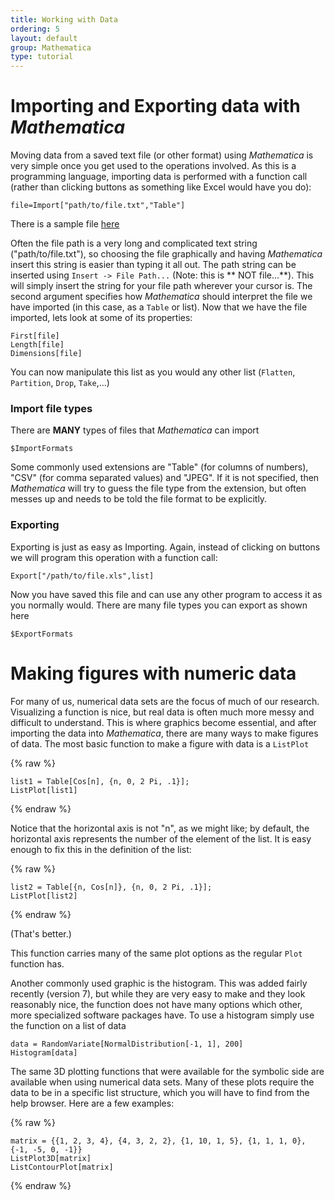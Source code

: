 ```yaml
---
title: Working with Data
ordering: 5
layout: default
group: Mathematica
type: tutorial
---
```


# Importing and Exporting data with *Mathematica*

Moving data from a saved text file (or other format) using *Mathematica* is very simple once you get used to the operations involved.
As this is a programming language, importing data is performed with a function call (rather than clicking buttons as something like Excel would have you do):

```
file=Import["path/to/file.txt","Table"]
```

There is a sample file [here](/mathematica/media/sample-data.txt)

Often the file path is a very long and complicated text string ("path/to/file.txt"), so choosing the file graphically and having *Mathematica* insert this string is easier than typing it all out.
The path string can be inserted using `Insert -> File Path...` (Note: this is ** NOT file...**).
This will simply insert the string for your file path wherever your cursor is.
The second argument specifies how *Mathematica* should interpret the file we have imported (in this case, as a `Table` or list).
Now that we have the file imported, lets look at some of its properties:

```
First[file]
Length[file]
Dimensions[file]
```

You can now manipulate this list as you would any other list (`Flatten`, `Partition`, `Drop`, `Take`,...)

### Import file types 

There are **MANY** types of files that *Mathematica* can import

```
$ImportFormats
```

Some commonly used extensions are "Table" (for columns of numbers), "CSV" (for comma separated values) and "JPEG".
If it is not specified, then *Mathematica* will try to guess the file type from the extension, but often messes up and needs to be told the file format to be explicitly.

### Exporting

Exporting is just as easy as Importing.
Again, instead of clicking on buttons we will program this operation with a function call:

```
Export["/path/to/file.xls",list]
```

Now you have saved this file and can use any other program to access it as you normally would. 
There are many file types you can export as shown here

```
$ExportFormats
```

# Making figures with numeric data

For many of us, numerical data sets are the focus of much of our research.
Visualizing a function is nice, but real data is often much more messy and difficult to understand.
This is where graphics become essential, and after importing the data into *Mathematica*, there are many ways to make figures of data.
The most basic function to make a figure with data is a `ListPlot`

{% raw %}
```
list1 = Table[Cos[n], {n, 0, 2 Pi, .1}];
ListPlot[list1]
```
{% endraw %}

Notice that the horizontal axis is not "n", as we might like; by default, the horizontal axis represents the number of the element of the list.  It is easy enough to fix this in the definition of the list:

{% raw %}
```
list2 = Table[{n, Cos[n]}, {n, 0, 2 Pi, .1}];
ListPlot[list2]
```
{% endraw %}

(That's better.)

This function carries many of the same plot options as the regular `Plot` function has.

Another commonly used graphic is the histogram.
This was added fairly recently (version 7), but while they are very easy to make and they look reasonably nice, the function does not have many options which other, more specialized software packages have.
To use a histogram simply use the function on a list of data

```
data = RandomVariate[NormalDistribution[-1, 1], 200]
Histogram[data]
```

The same 3D plotting functions that were available for the symbolic side are available when using numerical data sets.
Many of these plots require the data to be in a specific list structure, which you will have to find from the help browser.
Here are a few examples:

{% raw %}
```
matrix = {{1, 2, 3, 4}, {4, 3, 2, 2}, {1, 10, 1, 5}, {1, 1, 1, 0}, {-1, -5, 0, -1}}
ListPlot3D[matrix]
ListContourPlot[matrix]
```
{% endraw %}
